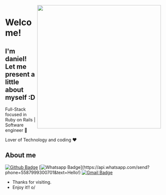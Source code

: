 <img align="right" width="400" height="400" src="https://media.giphy.com/media/IThjAlJnD9WNO/giphy.gif">


# Welcome!
## I'm daniel! Let me present a little about myself :D

Full-Stack focused in Ruby on Rails | Software engineer :robot:

Lover of Technology and coding :heart:



## About me 

[![Github Badge](https://img.shields.io/badge/-Github-000?style=flat-square&logo=Github&logoColor=white&link=https://github.com/danielsan2)](https://github.com/Lucasdfg07)
[![Whatsapp Badge](https://img.shields.io/badge/-Whatsapp-4CA143?style=flat-square&labelColor=4CA143&logo=whatsapp&logoColor=white&link=https://api.whatsapp.com/send?phone=5587999300701&text=Hello!)](https://api.whatsapp.com/send?phone=5587999300701&text=Hello!)
[![Gmail Badge](https://img.shields.io/badge/-Gmail-c14438?style=flat-square&logo=Gmail&logoColor=white&link=mailto:danielsantossan149@gmail.com)](mailto:danielsantossan149@gmail.com)


- Thanks for visiting. 
- Enjoy it!! o/
